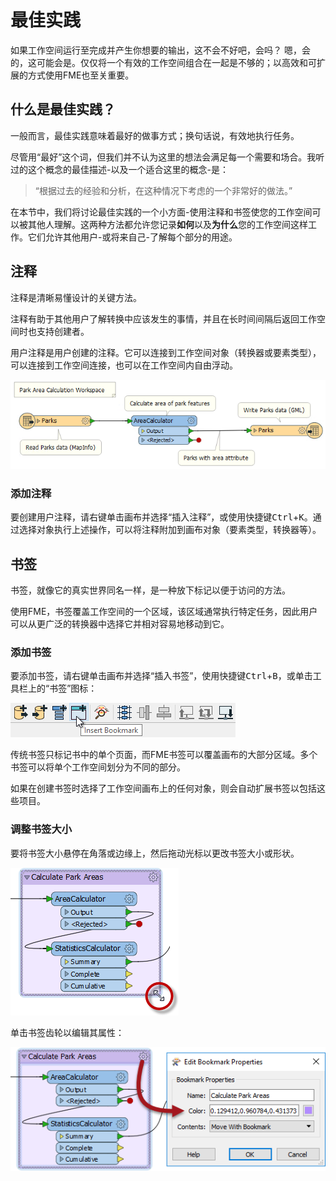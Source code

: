 # 最佳实践

如果工作空间运行至完成并产生你想要的输出，这不会不好吧，会吗？ 嗯，会的，这可能会是。仅仅将一个有效的工作空间组合在一起是不够的；以高效和可扩展的方式使用FME也至关重要。

## 什么是最佳实践？

一般而言，最佳实践意味着最好的做事方式；换句话说，有效地执行任务。

尽管用“最好”这个词，但我们并不认为这里的想法会满足每一个需要和场合。我听过的这个概念的最佳描述-以及一个适合这里的概念-是：

>“根据过去的经验和分析，在这种情况下考虑的一个非常好的做法。”

在本节中，我们将讨论最佳实践的一个小方面-使用注释和书签使您的工作空间可以被其他人理解。这两种方法都允许您记录**如何**以及**为什么**您的工作空间这样工作。它们允许其他用户-或将来自己-了解每个部分的用途。

## 注释

注释是清晰易懂设计的关键方法。

注释有助于其他用户了解转换中应该发生的事情，并且在长时间间隔后返回工作空间时也支持创建者。

用户注释是用户创建的注释。它可以连接到工作空间对象（转换器或要素类型），可以连接到工作空间连接，也可以在工作空间内自由浮动。

![](./Images/Img5.002.UserAnnotation.png)

### 添加注释

要创建用户注释，请右键单击画布并选择“插入注释”，或使用快捷键<kbd>Ctrl</kbd>+<kbd>K</kbd>。通过选择对象执行上述操作，可以将注释附加到画布对象（要素类型，转换器等）。

## 书签

书签，就像它的真实世界同名一样，是一种放下标记以便于访问的方法。

使用FME，书签覆盖工作空间的一个区域，该区域通常执行特定任务，因此用户可以从更广泛的转换器中选择它并相对容易地移动到它。

### 添加书签

要添加书签，请右键单击画布并选择“插入书签”，使用快捷键<kbd>Ctrl</kbd>+<kbd>B</kbd>，或单击工具栏上的“书签”图标：

![](./Images/Img5.006.AddBookmarkToolbar.png)

传统书签只标记书中的单个页面，而FME书签可以覆盖画布的大部分区域。多个书签可以将单个工作空间划分为不同的部分。

如果在创建书签时选择了工作空间画布上的任何对象，则会自动扩展书签以包括这些项目。

### 调整书签大小

要将书签大小悬停在角落或边缘上，然后拖动光标以更改书签大小或形状。

![](./Images/Img5.007.BookmarkResizeCursor.png)

单击书签齿轮以编辑其属性：

![](./Images/Img5.008.BookmarkProperties.png)

